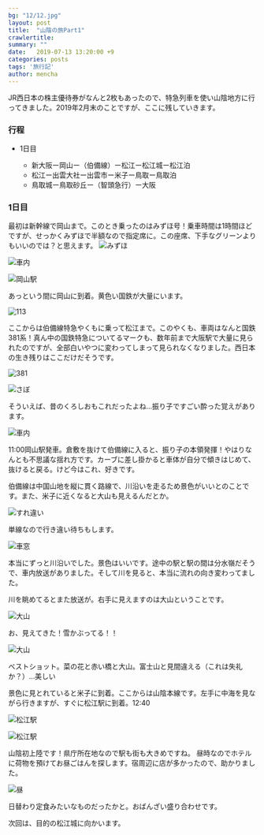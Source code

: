 ```yaml
---
bg: "12/12.jpg"
layout: post
title:  "山陰の旅Part1"
crawlertitle: 
summary: ""
date:   2019-07-13 13:20:00 +9
categories: posts
tags: '旅行記'
author: mencha
---
```


JR西日本の株主優待券がなんと2枚もあったので、特急列車を使い山陰地方に行ってきました。2019年2月末のことですが、ここに残していきます。

### 行程
- 1日目
  - 新大阪ー岡山ー（伯備線）ー松江ー松江城ー松江泊
  - 松江ー出雲大社ー出雲市ー米子ー鳥取ー鳥取泊
  - 鳥取城ー鳥取砂丘ー（智頭急行）ー大阪

  <!--more-->

### 1日目
最初は新幹線で岡山まで。このとき乗ったのはみずほ号！乗車時間は1時間ほどですが、せっかくみずほで半額なので指定席に。この座席、下手なグリーンよりもいいのでは？と思えます。
![みずほ](https://drive.google.com/uc?export=view&id=1x2nQZPQnJcREmPp9RaUMGc7GkztajN9a)

![車内](https://drive.google.com/uc?export=view&id=1Rzwi9KV7ZsKxNQeBrMxPUTfj0vpqgznk)

![岡山駅](https://drive.google.com/uc?export=view&id=1S5runkHcnVYJG_fniD3_zP8BS0o0qWET)

あっという間に岡山に到着。黄色い国鉄が大量にいます。

![113](https://drive.google.com/uc?export=view&id=1L_dmbfJVqdW70iVtrXvJ-5GiSmsrguLj)

ここからは伯備線特急やくもに乗って松江まで。このやくも、車両はなんと国鉄381系！真ん中の国鉄特急についてるマークも、数年前まで大阪駅で大量に見られたのですが、全部白いやつに変わってしまって見られなくなりました。西日本の生き残りはここだけだそうです。

![381](https://drive.google.com/uc?export=view&id=1BYA3vi5ZNzSWpG-tSqAHGbXVUFWO-9yM)

![さぼ](https://drive.google.com/uc?export=view&id=1QpTBeKq6wViYnVvMN1jVXdNnxSJhUJiK)

そういえば、昔のくろしおもこれだったよね…振り子ですごい酔った覚えがあります。

![車内](https://drive.google.com/uc?export=view&id=17vfqu9gRfg5scmniwZ3K5-rizUz0T-RG)

11:00岡山駅発車。倉敷を抜けて伯備線に入ると、振り子の本領発揮！やはりなんとも不思議な揺れ方です。カーブに差し掛かると車体が自分で傾きはじめて、抜けると戻る。けど今はこれ、好きです。

伯備線は中国山地を縦に貫く路線で、川沿いを走るため景色がいいとのことです。また、米子に近くなると大山も見えるんだとか。

![すれ違い](https://drive.google.com/uc?export=view&id=1H9lFJjXimsWCOuqa7fJUK-7yZ6hmcqMI)

単線なので行き違い待ちもします。

![車窓](https://drive.google.com/uc?export=view&id=1LtamW8AyI5Fs3ob3nd_K6xkLDzdX1Hw5)

本当にずっと川沿いでした。景色はいいです。途中の駅と駅の間は分水嶺だそうで、車内放送がありました。そして川を見ると、本当に流れの向き変わってました。

川を眺めてるとまた放送が。右手に見えますのは大山ということです。

![大山](https://drive.google.com/uc?export=view&id=1Tktqpav1z1qNXwbsp2qdRysTNWV5Vmku)

お、見えてきた！雪かぶってる！！

![大山](https://drive.google.com/uc?export=view&id=1QjtSfERkS9M0papS2fM6-Mz6JOoUuRwn)

ベストショット。菜の花と赤い橋と大山。富士山と見間違える（これは失礼か？）…美しい

景色に見とれていると米子に到着。ここからは山陰本線です。左手に中海を見ながら行きますが、すぐに松江駅に到着。12:40

![松江駅](https://drive.google.com/uc?export=view&id=1IGRbtBQECdF6FEkpJVXr1bBdh6LOVr93)

![松江駅](https://drive.google.com/uc?export=view&id=1Z4xsJVNHTHbyNAfKN-VQWv2240lgJHlg)

山陰初上陸です！県庁所在地なので駅も街も大きめですね。
昼時なのでホテルに荷物を預けてお昼ごはんを探します。宿周辺に店が多かったので、助かりました。

![昼](https://drive.google.com/uc?export=view&id=1gEKsBk9ylzClr8Us6SaGEra_JIS_5jGS)

日替わり定食みたいなものだったかと。おばんざい盛り合わせです。

次回は、目的の松江城に向かいます。

